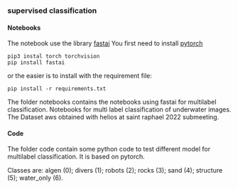 ### supervised classification

#### Notebooks
The notebook use the library [fastai](https://docs.fast.ai/)
 You first need to install [pytorch](https://pytorch.org/get-started/locally/)
```
pip3 instal torch torchvision
pip install fastai
```
or the easier is to install with the requirement file:
```
pip install -r requirements.txt
```
The folder notebooks contains the notebooks using fastai for multilabel classification.
Notebooks for multi label classification of underwater images.
The Dataset aws obtained with helios  at saint raphael 2022 submeeting.
#### Code
The folder code contain some python code to test different model for multilabel classification.
It is based on pytorch.

Classes are: algen (0); divers (1); robots (2); rocks (3); sand (4); structure (5); water_only (6).




 

